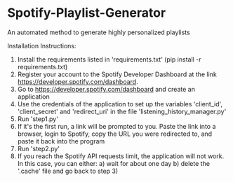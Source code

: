 # Spotify-Playlist-Generator
An automated method to generate highly personalized playlists

Installation Instructions:
1) Install the requirements listed in 'requirements.txt' (pip install -r requirements.txt)
2) Register your account to the Spotify Developer Dashboard at the link https://developer.spotify.com/dashboard.
3) Go to https://developer.spotify.com/dashboard and create an application 
4) Use the credentials of the application to set up the variables 'client_id', 'client_secret' and 'redirect_uri' in the file 'listening_history_manager.py'
5) Run 'step1.py'
6) If it's the first run, a link will be prompted to you. Paste the link into a browser, login to Spotify, copy the URL you were redirected to, and paste it back into the program 
7) Run 'step2.py'
8) If you reach the Spotify API requests limit, the application will not work. In this case, you can either:
  a) wait for about one day
  b) delete the '.cache' file and go back to step 3)
